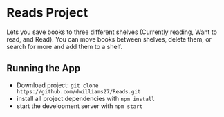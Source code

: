 # Reads Project

Lets you save books to three different shelves (Currently reading, Want to read, and Read). You can move books between shelves, delete them, or search for more and add them to a shelf.

## Running the App

* Download project: `git clone https://github.com/dwilliams27/Reads.git`
* install all project dependencies with `npm install`
* start the development server with `npm start`